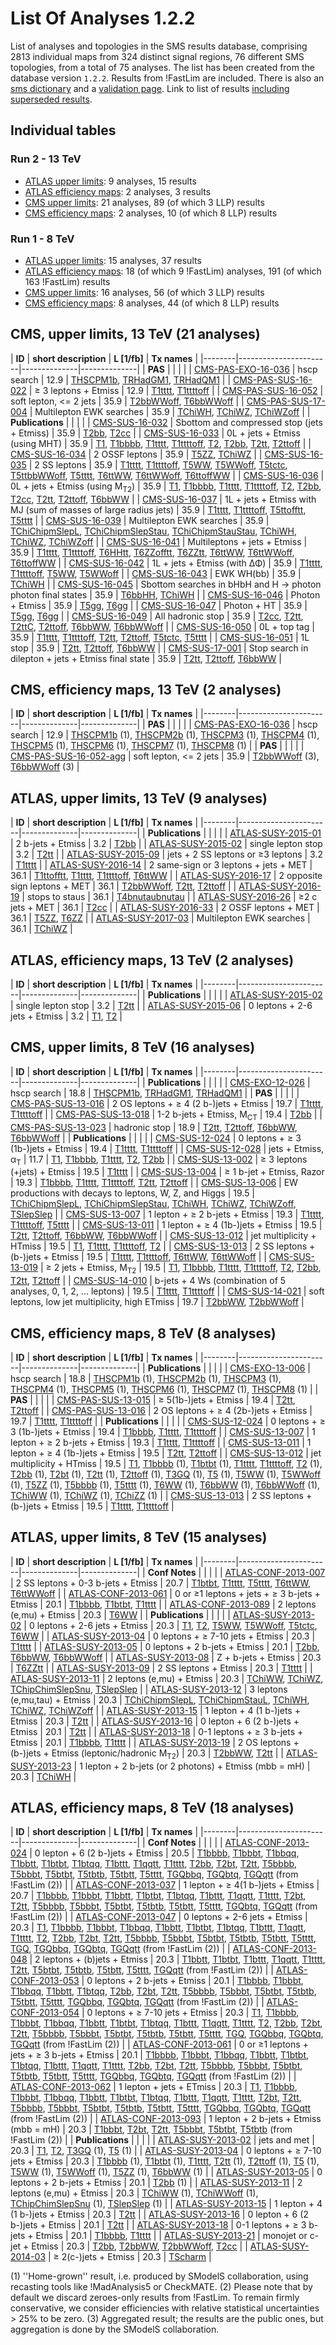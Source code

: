 

# List Of Analyses 1.2.2  
List of analyses and topologies in the SMS results database,
comprising 2813 individual maps from 324 distinct signal regions, 76 different SMS topologies, from a total of 75 analyses.
The list has been created from the database version `1.2.2`.
Results from !FastLim are included. There is also an  [sms dictionary](SmsDictionary) and a [validation page](Validation).
Link to list of results [including superseded results](ListOfAnalysesWithSuperseded).
## Individual tables
### Run 2 - 13 TeV
 * [ATLAS upper limits](ATLASupperlimits13): 9  analyses, 15  results
 * [ATLAS efficiency maps](ATLASefficiencymaps13): 2  analyses, 3  results
 * [CMS upper limits](CMSupperlimits13): 21  analyses, 89 (of which 3 LLP) results
 * [CMS efficiency maps](CMSefficiencymaps13): 2  analyses, 10 (of which 8 LLP) results
### Run 1 - 8 TeV
 * [ATLAS upper limits](ATLASupperlimits8): 15  analyses, 37  results
 * [ATLAS efficiency maps](ATLASefficiencymaps8): 18 (of which 9 !FastLim) analyses, 191 (of which 163 !FastLim) results
 * [CMS upper limits](CMSupperlimits8): 16  analyses, 56 (of which 3 LLP) results
 * [CMS efficiency maps](CMSefficiencymaps8): 8  analyses, 44 (of which 8 LLP) results

## CMS, upper limits, 13 TeV (21 analyses)
<a name="CMSupperlimits13"></a>
 | **ID** | **short description** | **L [1/fb]** | **Tx names** |
 |--------|-----------------------|--------------|--------------|
 | **PAS** | | | |
 | [CMS-PAS-EXO-16-036](http://cms-results.web.cern.ch/cms-results/public-results/preliminary-results/EXO-16-036/index.html) | hscp search | 12.9 | [THSCPM1b](SmsDictionary), [TRHadGM1](SmsDictionary), [TRHadQM1](SmsDictionary) |
 | [CMS-PAS-SUS-16-022](http://cms-results.web.cern.ch/cms-results/public-results/preliminary-results/SUS-16-022/) | &ge; 3 leptons + Etmiss | 12.9 | [T1tttt](SmsDictionary), [T1ttttoff](SmsDictionary) |
 | [CMS-PAS-SUS-16-052](http://cms-results.web.cern.ch/cms-results/public-results/preliminary-results/SUS-16-052/index.html) | soft lepton, <= 2 jets | 35.9 | [T2bbWWoff](SmsDictionary), [T6bbWWoff](SmsDictionary) |
 | [CMS-PAS-SUS-17-004](http://cms-results.web.cern.ch/cms-results/public-results/preliminary-results/SUS-17-004/index.html) | Multilepton EWK searches | 35.9 | [TChiWH](SmsDictionary), [TChiWZ](SmsDictionary), [TChiWZoff](SmsDictionary) |
 | **Publications** | | | |
 | [CMS-SUS-16-032](http://cms-results.web.cern.ch/cms-results/public-results/publications/SUS-16-032/index.html) | Sbottom and compressed stop (jets + Etmiss) | 35.9 | [T2bb](SmsDictionary), [T2cc](SmsDictionary) |
 | [CMS-SUS-16-033](http://cms-results.web.cern.ch/cms-results/public-results/publications/SUS-16-033/index.html) | 0L + jets + Etmiss (using MHT) | 35.9 | [T1](SmsDictionary), [T1bbbb](SmsDictionary), [T1tttt](SmsDictionary), [T1ttttoff](SmsDictionary), [T2](SmsDictionary), [T2bb](SmsDictionary), [T2tt](SmsDictionary), [T2ttoff](SmsDictionary) |
 | [CMS-SUS-16-034](http://cms-results.web.cern.ch/cms-results/public-results/publications/SUS-16-034/index.html) | 2 OSSF leptons | 35.9 | [T5ZZ](SmsDictionary), [TChiWZ](SmsDictionary) |
 | [CMS-SUS-16-035](http://cms-results.web.cern.ch/cms-results/public-results/publications/SUS-16-035/index.html) | 2 SS leptons | 35.9 | [T1tttt](SmsDictionary), [T1ttttoff](SmsDictionary), [T5WW](SmsDictionary), [T5WWoff](SmsDictionary), [T5tctc](SmsDictionary), [T5ttbbWWoff](SmsDictionary), [T5tttt](SmsDictionary), [T6ttWW](SmsDictionary), [T6ttWWoff](SmsDictionary), [T6ttoffWW](SmsDictionary) |
 | [CMS-SUS-16-036](http://cms-results.web.cern.ch/cms-results/public-results/publications/SUS-16-036/index.html) | 0L + jets + Etmiss (using M<sub>T2</sub>) | 35.9 | [T1](SmsDictionary), [T1bbbb](SmsDictionary), [T1tttt](SmsDictionary), [T1ttttoff](SmsDictionary), [T2](SmsDictionary), [T2bb](SmsDictionary), [T2cc](SmsDictionary), [T2tt](SmsDictionary), [T2ttoff](SmsDictionary), [T6bbWW](SmsDictionary) |
 | [CMS-SUS-16-037](http://cms-results.web.cern.ch/cms-results/public-results/publications/SUS-16-037/index.html) | 1L + jets + Etmiss with MJ (sum of masses of large radius jets) | 35.9 | [T1tttt](SmsDictionary), [T1ttttoff](SmsDictionary), [T5ttofftt](SmsDictionary), [T5tttt](SmsDictionary) |
 | [CMS-SUS-16-039](http://cms-results.web.cern.ch/cms-results/public-results/publications/SUS-16-039/index.html) | Multilepton EWK searches | 35.9 | [TChiChipmSlepL](SmsDictionary), [TChiChipmSlepStau](SmsDictionary), [TChiChipmStauStau](SmsDictionary), [TChiWH](SmsDictionary), [TChiWZ](SmsDictionary), [TChiWZoff](SmsDictionary) |
 | [CMS-SUS-16-041](http://cms-results.web.cern.ch/cms-results/public-results/publications/SUS-16-041/index.html) | Multileptons + jets + Etmiss | 35.9 | [T1tttt](SmsDictionary), [T1ttttoff](SmsDictionary), [T6HHtt](SmsDictionary), [T6ZZofftt](SmsDictionary), [T6ZZtt](SmsDictionary), [T6ttWW](SmsDictionary), [T6ttWWoff](SmsDictionary), [T6ttoffWW](SmsDictionary) |
 | [CMS-SUS-16-042](http://cms-results.web.cern.ch/cms-results/public-results/publications/SUS-16-042/index.html) | 1L + jets + Etmiss (with &Delta;&Phi;) | 35.9 | [T1tttt](SmsDictionary), [T1ttttoff](SmsDictionary), [T5WW](SmsDictionary), [T5WWoff](SmsDictionary) |
 | [CMS-SUS-16-043](http://cms-results.web.cern.ch/cms-results/public-results/publications/SUS-16-043/index.html) | EWK WH(bb) | 35.9 | [TChiWH](SmsDictionary) |
 | [CMS-SUS-16-045](http://cms-results.web.cern.ch/cms-results/public-results/publications/SUS-16-045/index.html) | Sbottom searches in bHbH and H -> photon photon final states | 35.9 | [T6bbHH](SmsDictionary), [TChiWH](SmsDictionary) |
 | [CMS-SUS-16-046](http://cms-results.web.cern.ch/cms-results/public-results/publications/SUS-16-046/index.html) | Photon + Etmiss | 35.9 | [T5gg](SmsDictionary), [T6gg](SmsDictionary) |
 | [CMS-SUS-16-047](http://cms-results.web.cern.ch/cms-results/public-results/publications/SUS-16-047/index.html) | Photon + HT | 35.9 | [T5gg](SmsDictionary), [T6gg](SmsDictionary) |
 | [CMS-SUS-16-049](http://cms-results.web.cern.ch/cms-results/public-results/publications/SUS-16-049/index.html) | All hadronic stop | 35.9 | [T2cc](SmsDictionary), [T2tt](SmsDictionary), [T2ttC](SmsDictionary), [T2ttoff](SmsDictionary), [T6bbWW](SmsDictionary), [T6bbWWoff](SmsDictionary) |
 | [CMS-SUS-16-050](http://cms-results.web.cern.ch/cms-results/public-results/publications/SUS-16-050/index.html) | 0L + top tag | 35.9 | [T1tttt](SmsDictionary), [T1ttttoff](SmsDictionary), [T2tt](SmsDictionary), [T2ttoff](SmsDictionary), [T5tctc](SmsDictionary), [T5tttt](SmsDictionary) |
 | [CMS-SUS-16-051](http://cms-results.web.cern.ch/cms-results/public-results/publications/SUS-16-051/index.html) | 1L stop | 35.9 | [T2tt](SmsDictionary), [T2ttoff](SmsDictionary), [T6bbWW](SmsDictionary) |
 | [CMS-SUS-17-001](http://cms-results.web.cern.ch/cms-results/public-results/publications/SUS-17-001/index.html) | Stop search in dilepton + jets + Etmiss final state | 35.9 | [T2tt](SmsDictionary), [T2ttoff](SmsDictionary), [T6bbWW](SmsDictionary) |

## CMS, efficiency maps, 13 TeV (2 analyses)
<a name="CMSefficiencymaps13"></a>
 | **ID** | **short description** | **L [1/fb]** | **Tx names** |
 |--------|-----------------------|--------------|--------------|
 | **PAS** | | | |
 | [CMS-PAS-EXO-16-036](http://cms-results.web.cern.ch/cms-results/public-results/preliminary-results/EXO-16-036/index.html) | hscp search | 12.9 | [THSCPM1b](SmsDictionary) (1), [THSCPM2b](SmsDictionary) (1), [THSCPM3](SmsDictionary) (1), [THSCPM4](SmsDictionary) (1), [THSCPM5](SmsDictionary) (1), [THSCPM6](SmsDictionary) (1), [THSCPM7](SmsDictionary) (1), [THSCPM8](SmsDictionary) (1) |
 | **PAS** | | | |
 | [CMS-PAS-SUS-16-052-agg](http://cms-results.web.cern.ch/cms-results/public-results/preliminary-results/SUS-16-052/index.html) | soft lepton, <= 2 jets | 35.9 | [T2bbWWoff](SmsDictionary) (3), [T6bbWWoff](SmsDictionary) (3) |

## ATLAS, upper limits, 13 TeV (9 analyses)
<a name="ATLASupperlimits13"></a>
 | **ID** | **short description** | **L [1/fb]** | **Tx names** |
 |--------|-----------------------|--------------|--------------|
 | **Publications** | | | |
 | [ATLAS-SUSY-2015-01](https://atlas.web.cern.ch/Atlas/GROUPS/PHYSICS/PAPERS/SUSY-2015-01/) | 2 b-jets + Etmiss | 3.2 | [T2bb](SmsDictionary) |
 | [ATLAS-SUSY-2015-02](https://atlas.web.cern.ch/Atlas/GROUPS/PHYSICS/PAPERS/SUSY-2015-02/) | single lepton stop | 3.2 | [T2tt](SmsDictionary) |
 | [ATLAS-SUSY-2015-09](https://atlas.web.cern.ch/Atlas/GROUPS/PHYSICS/PAPERS/SUSY-2015-09/) | jets + 2 SS leptons or &ge;3 leptons | 3.2 | [T1tttt](SmsDictionary) |
 | [ATLAS-SUSY-2016-14](http://atlas.web.cern.ch/Atlas/GROUPS/PHYSICS/PAPERS/SUSY-2016-14/) | 2 same-sign or 3 leptons + jets + MET | 36.1 | [T1ttofftt](SmsDictionary), [T1tttt](SmsDictionary), [T1ttttoff](SmsDictionary), [T6ttWW](SmsDictionary) |
 | [ATLAS-SUSY-2016-17](http://atlas.web.cern.ch/Atlas/GROUPS/PHYSICS/PAPERS/SUSY-2016-17/) | 2 opposite sign leptons + MET | 36.1 | [T2bbWWoff](SmsDictionary), [T2tt](SmsDictionary), [T2ttoff](SmsDictionary) |
 | [ATLAS-SUSY-2016-19](https://atlas.web.cern.ch/Atlas/GROUPS/PHYSICS/PAPERS/SUSY-2016-19/) | stops to staus | 36.1 | [T4bnutaubnutau](SmsDictionary) |
 | [ATLAS-SUSY-2016-26](https://atlas.web.cern.ch/Atlas/GROUPS/PHYSICS/PAPERS/SUSY-2016-26/) | &ge;2 c jets + MET | 36.1 | [T2cc](SmsDictionary) |
 | [ATLAS-SUSY-2016-33](https://atlas.web.cern.ch/Atlas/GROUPS/PHYSICS/PAPERS/SUSY-2016-33/) | 2 OSSF leptons + MET | 36.1 | [T5ZZ](SmsDictionary), [T6ZZ](SmsDictionary) |
 | [ATLAS-SUSY-2017-03](https://atlas.web.cern.ch/Atlas/GROUPS/PHYSICS/PAPERS/SUSY-2017-03/) | Multilepton EWK searches | 36.1 | [TChiWZ](SmsDictionary) |

## ATLAS, efficiency maps, 13 TeV (2 analyses)
<a name="ATLASefficiencymaps13"></a>
 | **ID** | **short description** | **L [1/fb]** | **Tx names** |
 |--------|-----------------------|--------------|--------------|
 | **Publications** | | | |
 | [ATLAS-SUSY-2015-02](http://atlas.web.cern.ch/Atlas/GROUPS/PHYSICS/PAPERS/SUSY-2015-02/) | single lepton stop | 3.2 | [T2tt](SmsDictionary) |
 | [ATLAS-SUSY-2015-06](http://atlas.web.cern.ch/Atlas/GROUPS/PHYSICS/PAPERS/SUSY-2015-06/) | 0 leptons + 2-6 jets + Etmiss | 3.2 | [T1](SmsDictionary), [T2](SmsDictionary) |

## CMS, upper limits, 8 TeV (16 analyses)
<a name="CMSupperlimits8"></a>
 | **ID** | **short description** | **L [1/fb]** | **Tx names** |
 |--------|-----------------------|--------------|--------------|
 | **Publications** | | | |
 | [CMS-EXO-12-026](http://cms-results.web.cern.ch/cms-results/public-results/publications/EXO-12-026/index.html) | hscp search | 18.8 | [THSCPM1b](SmsDictionary), [TRHadGM1](SmsDictionary), [TRHadQM1](SmsDictionary) |
 | **PAS** | | | |
 | [CMS-PAS-SUS-13-016](https://twiki.cern.ch/twiki/bin/view/CMSPublic/PhysicsResultsSUS13016) | 2 OS leptons + &ge; 4 (2 b-)jets + Etmiss | 19.7 | [T1tttt](SmsDictionary), [T1ttttoff](SmsDictionary) |
 | [CMS-PAS-SUS-13-018](https://twiki.cern.ch/twiki/bin/view/CMSPublic/PhysicsResultsSUS13018) | 1-2 b-jets + Etmiss, M<sub>CT</sub> | 19.4 | [T2bb](SmsDictionary) |
 | [CMS-PAS-SUS-13-023](https://twiki.cern.ch/twiki/bin/view/CMSPublic/PhysicsResultsSUS13023) | hadronic stop | 18.9 | [T2tt](SmsDictionary), [T2ttoff](SmsDictionary), [T6bbWW](SmsDictionary), [T6bbWWoff](SmsDictionary) |
 | **Publications** | | | |
 | [CMS-SUS-12-024](https://twiki.cern.ch/twiki/bin/view/CMSPublic/PhysicsResultsSUS12024) | 0 leptons + &ge; 3 (1b-)jets + Etmiss | 19.4 | [T1tttt](SmsDictionary), [T1ttttoff](SmsDictionary) |
 | [CMS-SUS-12-028](https://twiki.cern.ch/twiki/bin/view/CMSPublic/PhysicsResultsSUS12028) | jets + Etmiss, &alpha;<sub>T</sub> | 11.7 | [T1](SmsDictionary), [T1bbbb](SmsDictionary), [T1tttt](SmsDictionary), [T2](SmsDictionary), [T2bb](SmsDictionary) |
 | [CMS-SUS-13-002](https://twiki.cern.ch/twiki/bin/view/CMSPublic/PhysicsResultsSUS13002) | &ge; 3 leptons (+jets) + Etmiss | 19.5 | [T1tttt](SmsDictionary) |
 | [CMS-SUS-13-004](https://twiki.cern.ch/twiki/bin/view/CMSPublic/PhysicsResultsSUS13004) | &ge; 1 b-jet + Etmiss, Razor | 19.3 | [T1bbbb](SmsDictionary), [T1tttt](SmsDictionary), [T1ttttoff](SmsDictionary), [T2tt](SmsDictionary), [T2ttoff](SmsDictionary) |
 | [CMS-SUS-13-006](https://twiki.cern.ch/twiki/bin/view/CMSPublic/PhysicsResultsSUS13006) | EW productions with decays to leptons, W, Z, and Higgs | 19.5 | [TChiChipmSlepL](SmsDictionary), [TChiChipmSlepStau](SmsDictionary), [TChiWH](SmsDictionary), [TChiWZ](SmsDictionary), [TChiWZoff](SmsDictionary), [TSlepSlep](SmsDictionary) |
 | [CMS-SUS-13-007](https://twiki.cern.ch/twiki/bin/view/CMSPublic/PhysicsResultsSUS13007) | 1 lepton + &ge; 2 b-jets + Etmiss | 19.3 | [T1tttt](SmsDictionary), [T1ttttoff](SmsDictionary), [T5tttt](SmsDictionary) |
 | [CMS-SUS-13-011](https://twiki.cern.ch/twiki/bin/view/CMSPublic/PhysicsResultsSUS13011) | 1 lepton + &ge; 4 (1b-)jets + Etmiss | 19.5 | [T2tt](SmsDictionary), [T2ttoff](SmsDictionary), [T6bbWW](SmsDictionary), [T6bbWWoff](SmsDictionary) |
 | [CMS-SUS-13-012](https://twiki.cern.ch/twiki/bin/view/CMSPublic/PhysicsResultsSUS13012) | jet multiplicity + HTmiss | 19.5 | [T1](SmsDictionary), [T1tttt](SmsDictionary), [T1ttttoff](SmsDictionary), [T2](SmsDictionary) |
 | [CMS-SUS-13-013](https://twiki.cern.ch/twiki/bin/view/CMSPublic/PhysicsResultsSUS13013) | 2 SS leptons + (b-)jets + Etmiss | 19.5 | [T1tttt](SmsDictionary), [T1ttttoff](SmsDictionary), [T6ttWW](SmsDictionary), [T6ttWWoff](SmsDictionary) |
 | [CMS-SUS-13-019](https://twiki.cern.ch/twiki/bin/view/CMSPublic/PhysicsResultsSUS13019) | &ge; 2 jets + Etmiss, M<sub>T2</sub> | 19.5 | [T1](SmsDictionary), [T1bbbb](SmsDictionary), [T1tttt](SmsDictionary), [T1ttttoff](SmsDictionary), [T2](SmsDictionary), [T2bb](SmsDictionary), [T2tt](SmsDictionary), [T2ttoff](SmsDictionary) |
 | [CMS-SUS-14-010](https://twiki.cern.ch/twiki/bin/view/CMSPublic/PhysicsResultsSUS14010) | b-jets + 4 Ws (combination of 5 analyses, 0, 1, 2, ... leptons) | 19.5 | [T1tttt](SmsDictionary), [T1ttttoff](SmsDictionary) |
 | [CMS-SUS-14-021](https://twiki.cern.ch/twiki/bin/view/CMSPublic/PhysicsResultsSUS14021) | soft leptons, low jet multiplicity, high ETmiss | 19.7 | [T2bbWW](SmsDictionary), [T2bbWWoff](SmsDictionary) |

## CMS, efficiency maps, 8 TeV (8 analyses)
<a name="CMSefficiencymaps8"></a>
 | **ID** | **short description** | **L [1/fb]** | **Tx names** |
 |--------|-----------------------|--------------|--------------|
 | **Publications** | | | |
 | [CMS-EXO-13-006](http://cms-results.web.cern.ch/cms-results/public-results/publications/EXO-13-006/index.html) | hscp search | 18.8 | [THSCPM1b](SmsDictionary) (1), [THSCPM2b](SmsDictionary) (1), [THSCPM3](SmsDictionary) (1), [THSCPM4](SmsDictionary) (1), [THSCPM5](SmsDictionary) (1), [THSCPM6](SmsDictionary) (1), [THSCPM7](SmsDictionary) (1), [THSCPM8](SmsDictionary) (1) |
 | **PAS** | | | |
 | [CMS-PAS-SUS-13-015](https://twiki.cern.ch/twiki/bin/view/CMSPublic/PhysicsResultsSUS13015) | &ge; 5(1b-)jets + Etmiss | 19.4 | [T2tt](SmsDictionary), [T2ttoff](SmsDictionary) |
 | [CMS-PAS-SUS-13-016](https://twiki.cern.ch/twiki/bin/view/CMSPublic/PhysicsResultsSUS13016) | 2 OS leptons + &ge; 4 (2b-)jets + Etmiss | 19.7 | [T1tttt](SmsDictionary), [T1ttttoff](SmsDictionary) |
 | **Publications** | | | |
 | [CMS-SUS-12-024](https://twiki.cern.ch/twiki/bin/view/CMSPublic/PhysicsResultsSUS12024) | 0 leptons + &ge; 3 (1b-)jets + Etmiss | 19.4 | [T1bbbb](SmsDictionary), [T1tttt](SmsDictionary), [T1ttttoff](SmsDictionary) |
 | [CMS-SUS-13-007](https://twiki.cern.ch/twiki/bin/view/CMSPublic/PhysicsResultsSUS13007) | 1 lepton + &ge; 2 b-jets + Etmiss | 19.3 | [T1tttt](SmsDictionary), [T1ttttoff](SmsDictionary) |
 | [CMS-SUS-13-011](https://twiki.cern.ch/twiki/bin/view/CMSPublic/PhysicsResultsSUS13011) | 1 lepton + &ge; 4 (1b-)jets + Etmiss | 19.5 | [T2tt](SmsDictionary), [T2ttoff](SmsDictionary) |
 | [CMS-SUS-13-012](https://twiki.cern.ch/twiki/bin/view/CMSPublic/PhysicsResultsSUS13012) | jet multiplicity + HTmiss | 19.5 | [T1](SmsDictionary), [T1bbbb](SmsDictionary) (1), [T1btbt](SmsDictionary) (1), [T1tttt](SmsDictionary), [T1ttttoff](SmsDictionary), [T2](SmsDictionary) (1), [T2bb](SmsDictionary) (1), [T2bt](SmsDictionary) (1), [T2tt](SmsDictionary) (1), [T2ttoff](SmsDictionary) (1), [T3GQ](SmsDictionary) (1), [T5](SmsDictionary) (1), [T5WW](SmsDictionary) (1), [T5WWoff](SmsDictionary) (1), [T5ZZ](SmsDictionary) (1), [T5bbbb](SmsDictionary) (1), [T5tttt](SmsDictionary) (1), [T6WW](SmsDictionary) (1), [T6bbWW](SmsDictionary) (1), [T6bbWWoff](SmsDictionary) (1), [TChiWW](SmsDictionary) (1), [TChiWZ](SmsDictionary) (1), [TChiZZ](SmsDictionary) (1) |
 | [CMS-SUS-13-013](https://twiki.cern.ch/twiki/bin/view/CMSPublic/PhysicsResultsSUS13013) | 2 SS leptons + (b-)jets + Etmiss | 19.5 | [T1tttt](SmsDictionary), [T1ttttoff](SmsDictionary) |

## ATLAS, upper limits, 8 TeV (15 analyses)
<a name="ATLASupperlimits8"></a>
 | **ID** | **short description** | **L [1/fb]** | **Tx names** |
 |--------|-----------------------|--------------|--------------|
 | **Conf Notes** | | | |
 | [ATLAS-CONF-2013-007](https://atlas.web.cern.ch/Atlas/GROUPS/PHYSICS/CONFNOTES/ATLAS-CONF-2013-007/) | 2 SS leptons + 0-3 b-jets + Etmiss | 20.7 | [T1btbt](SmsDictionary), [T1tttt](SmsDictionary), [T5tttt](SmsDictionary), [T6ttWW](SmsDictionary), [T6ttWWoff](SmsDictionary) |
 | [ATLAS-CONF-2013-061](https://atlas.web.cern.ch/Atlas/GROUPS/PHYSICS/CONFNOTES/ATLAS-CONF-2013-061/) | 0 or &ge;1 leptons + jets + &ge; 3 b-jets + Etmiss | 20.1 | [T1bbbb](SmsDictionary), [T1btbt](SmsDictionary), [T1tttt](SmsDictionary) |
 | [ATLAS-CONF-2013-089](https://atlas.web.cern.ch/Atlas/GROUPS/PHYSICS/CONFNOTES/ATLAS-CONF-2013-089/;) | 2 leptons (e,mu) + Etmiss | 20.3 | [T6WW](SmsDictionary) |
 | **Publications** | | | |
 | [ATLAS-SUSY-2013-02](https://atlas.web.cern.ch/Atlas/GROUPS/PHYSICS/PAPERS/SUSY-2013-02/) | 0 leptons + 2-6 jets + Etmiss | 20.3 | [T1](SmsDictionary), [T2](SmsDictionary), [T5WW](SmsDictionary), [T5WWoff](SmsDictionary), [T5tctc](SmsDictionary), [T6WW](SmsDictionary) |
 | [ATLAS-SUSY-2013-04](https://atlas.web.cern.ch/Atlas/GROUPS/PHYSICS/PAPERS/SUSY-2013-04/) | 0 leptons + &ge; 7-10 jets + Etmiss | 20.3 | [T1tttt](SmsDictionary) |
 | [ATLAS-SUSY-2013-05](https://atlas.web.cern.ch/Atlas/GROUPS/PHYSICS/PAPERS/SUSY-2013-05/) | 0 leptons + 2 b-jets + Etmiss | 20.1 | [T2bb](SmsDictionary), [T6bbWW](SmsDictionary), [T6bbWWoff](SmsDictionary) |
 | [ATLAS-SUSY-2013-08](https://atlas.web.cern.ch/Atlas/GROUPS/PHYSICS/PAPERS/SUSY-2013-08/) | Z + b-jets + Etmiss | 20.3 | [T6ZZtt](SmsDictionary) |
 | [ATLAS-SUSY-2013-09](https://atlas.web.cern.ch/Atlas/GROUPS/PHYSICS/PAPERS/SUSY-2013-09/) | 2 SS leptons + Etmiss | 20.3 | [T1tttt](SmsDictionary) |
 | [ATLAS-SUSY-2013-11](https://atlas.web.cern.ch/Atlas/GROUPS/PHYSICS/PAPERS/SUSY-2013-11/) | 2 leptons (e,mu) + Etmiss | 20.3 | [TChiWW](SmsDictionary), [TChiWZ](SmsDictionary), [TChipChimSlepSnu](SmsDictionary), [TSlepSlep](SmsDictionary) |
 | [ATLAS-SUSY-2013-12](https://atlas.web.cern.ch/Atlas/GROUPS/PHYSICS/PAPERS/SUSY-2013-12/) | 3 leptons (e,mu,tau) + Etmiss | 20.3 | [TChiChipmSlepL](SmsDictionary), [TChiChipmStauL](SmsDictionary), [TChiWH](SmsDictionary), [TChiWZ](SmsDictionary), [TChiWZoff](SmsDictionary) |
 | [ATLAS-SUSY-2013-15](https://atlas.web.cern.ch/Atlas/GROUPS/PHYSICS/PAPERS/SUSY-2013-15/) | 1 lepton + 4 (1 b-)jets + Etmiss | 20.3 | [T2tt](SmsDictionary) |
 | [ATLAS-SUSY-2013-16](https://atlas.web.cern.ch/Atlas/GROUPS/PHYSICS/PAPERS/SUSY-2013-16/) | 0 lepton + 6 (2 b-)jets + Etmiss | 20.1 | [T2tt](SmsDictionary) |
 | [ATLAS-SUSY-2013-18](https://atlas.web.cern.ch/Atlas/GROUPS/PHYSICS/PAPERS/SUSY-2013-18/) | 0-1 leptons + &ge; 3 b-jets + Etmiss | 20.1 | [T1bbbb](SmsDictionary), [T1tttt](SmsDictionary) |
 | [ATLAS-SUSY-2013-19](https://atlas.web.cern.ch/Atlas/GROUPS/PHYSICS/PAPERS/SUSY-2013-19/) | 2 OS leptons + (b-)jets + Etmiss (leptonic/hadronic M<sub>T2</sub>) | 20.3 | [T2bbWW](SmsDictionary), [T2tt](SmsDictionary) |
 | [ATLAS-SUSY-2013-23](https://atlas.web.cern.ch/Atlas/GROUPS/PHYSICS/PAPERS/SUSY-2013-23/) | 1 lepton + 2 b-jets (or 2 photons) + Etmiss (mbb = mH) | 20.3 | [TChiWH](SmsDictionary) |

## ATLAS, efficiency maps, 8 TeV (18 analyses)
<a name="ATLASefficiencymaps8"></a>
 | **ID** | **short description** | **L [1/fb]** | **Tx names** |
 |--------|-----------------------|--------------|--------------|
 | **Conf Notes** | | | |
 | [ATLAS-CONF-2013-024](https://atlas.web.cern.ch/Atlas/GROUPS/PHYSICS/CONFNOTES/ATLAS-CONF-2013-024/) | 0 lepton + 6 (2 b-)jets + Etmiss | 20.5 | [T1bbbb](SmsDictionary), [T1bbbt](SmsDictionary), [T1bbqq](SmsDictionary), [T1bbtt](SmsDictionary), [T1btbt](SmsDictionary), [T1btqq](SmsDictionary), [T1bttt](SmsDictionary), [T1qqtt](SmsDictionary), [T1tttt](SmsDictionary), [T2bb](SmsDictionary), [T2bt](SmsDictionary), [T2tt](SmsDictionary), [T5bbbb](SmsDictionary), [T5bbbt](SmsDictionary), [T5btbt](SmsDictionary), [T5tbtb](SmsDictionary), [T5tbtt](SmsDictionary), [T5tttt](SmsDictionary), [TGQbbq](SmsDictionary), [TGQbtq](SmsDictionary), [TGQqtt](SmsDictionary) (from !FastLim (2)) |
 | [ATLAS-CONF-2013-037](https://atlas.web.cern.ch/Atlas/GROUPS/PHYSICS/CONFNOTES/ATLAS-CONF-2013-037/) | 1 lepton + &ge; 4(1 b-)jets + Etmiss | 20.7 | [T1bbbb](SmsDictionary), [T1bbbt](SmsDictionary), [T1bbtt](SmsDictionary), [T1btbt](SmsDictionary), [T1btqq](SmsDictionary), [T1bttt](SmsDictionary), [T1qqtt](SmsDictionary), [T1tttt](SmsDictionary), [T2bt](SmsDictionary), [T2tt](SmsDictionary), [T5bbbb](SmsDictionary), [T5bbbt](SmsDictionary), [T5btbt](SmsDictionary), [T5tbtb](SmsDictionary), [T5tbtt](SmsDictionary), [T5tttt](SmsDictionary), [TGQbtq](SmsDictionary), [TGQqtt](SmsDictionary) (from !FastLim (2)) |
 | [ATLAS-CONF-2013-047](https://atlas.web.cern.ch/Atlas/GROUPS/PHYSICS/CONFNOTES/ATLAS-CONF-2013-047/) | 0 leptons + 2-6 jets + Etmiss | 20.3 | [T1](SmsDictionary), [T1bbbb](SmsDictionary), [T1bbbt](SmsDictionary), [T1bbqq](SmsDictionary), [T1bbtt](SmsDictionary), [T1btbt](SmsDictionary), [T1btqq](SmsDictionary), [T1bttt](SmsDictionary), [T1qqtt](SmsDictionary), [T1tttt](SmsDictionary), [T2](SmsDictionary), [T2bb](SmsDictionary), [T2bt](SmsDictionary), [T2tt](SmsDictionary), [T5bbbb](SmsDictionary), [T5bbbt](SmsDictionary), [T5btbt](SmsDictionary), [T5tbtb](SmsDictionary), [T5tbtt](SmsDictionary), [T5tttt](SmsDictionary), [TGQ](SmsDictionary), [TGQbbq](SmsDictionary), [TGQbtq](SmsDictionary), [TGQqtt](SmsDictionary) (from !FastLim (2)) |
 | [ATLAS-CONF-2013-048](https://atlas.web.cern.ch/Atlas/GROUPS/PHYSICS/CONFNOTES/ATLAS-CONF-2013-048/) | 2 leptons + (b)jets + Etmiss | 20.3 | [T1bbtt](SmsDictionary), [T1btbt](SmsDictionary), [T1bttt](SmsDictionary), [T1qqtt](SmsDictionary), [T1tttt](SmsDictionary), [T2tt](SmsDictionary), [T5btbt](SmsDictionary), [T5tbtb](SmsDictionary), [T5tbtt](SmsDictionary), [T5tttt](SmsDictionary), [TGQqtt](SmsDictionary) (from !FastLim (2)) |
 | [ATLAS-CONF-2013-053](https://atlas.web.cern.ch/Atlas/GROUPS/PHYSICS/CONFNOTES/ATLAS-CONF-2013-053/) | 0 leptons + 2 b-jets + Etmiss | 20.1 | [T1bbbb](SmsDictionary), [T1bbbt](SmsDictionary), [T1bbqq](SmsDictionary), [T1bbtt](SmsDictionary), [T1btqq](SmsDictionary), [T2bb](SmsDictionary), [T2bt](SmsDictionary), [T2tt](SmsDictionary), [T5bbbb](SmsDictionary), [T5bbbt](SmsDictionary), [T5btbt](SmsDictionary), [T5tbtb](SmsDictionary), [T5tbtt](SmsDictionary), [T5tttt](SmsDictionary), [TGQbbq](SmsDictionary), [TGQbtq](SmsDictionary), [TGQqtt](SmsDictionary) (from !FastLim (2)) |
 | [ATLAS-CONF-2013-054](https://atlas.web.cern.ch/Atlas/GROUPS/PHYSICS/CONFNOTES/ATLAS-CONF-2013-054/) | 0 leptons + &ge; 7-10 jets + Etmiss | 20.3 | [T1](SmsDictionary), [T1bbbb](SmsDictionary), [T1bbbt](SmsDictionary), [T1bbqq](SmsDictionary), [T1bbtt](SmsDictionary), [T1btbt](SmsDictionary), [T1btqq](SmsDictionary), [T1bttt](SmsDictionary), [T1qqtt](SmsDictionary), [T1tttt](SmsDictionary), [T2](SmsDictionary), [T2bb](SmsDictionary), [T2bt](SmsDictionary), [T2tt](SmsDictionary), [T5bbbb](SmsDictionary), [T5bbbt](SmsDictionary), [T5btbt](SmsDictionary), [T5tbtb](SmsDictionary), [T5tbtt](SmsDictionary), [T5tttt](SmsDictionary), [TGQ](SmsDictionary), [TGQbbq](SmsDictionary), [TGQbtq](SmsDictionary), [TGQqtt](SmsDictionary) (from !FastLim (2)) |
 | [ATLAS-CONF-2013-061](https://atlas.web.cern.ch/Atlas/GROUPS/PHYSICS/CONFNOTES/ATLAS-CONF-2013-061/) | 0 or &ge;1 leptons + jets + &ge; 3 b-jets + Etmiss | 20.1 | [T1bbbb](SmsDictionary), [T1bbbt](SmsDictionary), [T1bbqq](SmsDictionary), [T1bbtt](SmsDictionary), [T1btbt](SmsDictionary), [T1btqq](SmsDictionary), [T1bttt](SmsDictionary), [T1qqtt](SmsDictionary), [T1tttt](SmsDictionary), [T2bb](SmsDictionary), [T2bt](SmsDictionary), [T2tt](SmsDictionary), [T5bbbb](SmsDictionary), [T5bbbt](SmsDictionary), [T5btbt](SmsDictionary), [T5tbtb](SmsDictionary), [T5tbtt](SmsDictionary), [T5tttt](SmsDictionary), [TGQbbq](SmsDictionary), [TGQbtq](SmsDictionary), [TGQqtt](SmsDictionary) (from !FastLim (2)) |
 | [ATLAS-CONF-2013-062](https://atlas.web.cern.ch/Atlas/GROUPS/PHYSICS/CONFNOTES/ATLAS-CONF-2013-062/) | 1 lepton + jets + ETmiss | 20.3 | [T1](SmsDictionary), [T1bbbb](SmsDictionary), [T1bbbt](SmsDictionary), [T1bbqq](SmsDictionary), [T1bbtt](SmsDictionary), [T1btbt](SmsDictionary), [T1btqq](SmsDictionary), [T1bttt](SmsDictionary), [T1qqtt](SmsDictionary), [T1tttt](SmsDictionary), [T2bt](SmsDictionary), [T2tt](SmsDictionary), [T5bbbb](SmsDictionary), [T5bbbt](SmsDictionary), [T5btbt](SmsDictionary), [T5tbtb](SmsDictionary), [T5tbtt](SmsDictionary), [T5tttt](SmsDictionary), [TGQbbq](SmsDictionary), [TGQbtq](SmsDictionary), [TGQqtt](SmsDictionary) (from !FastLim (2)) |
 | [ATLAS-CONF-2013-093](https://atlas.web.cern.ch/Atlas/GROUPS/PHYSICS/CONFNOTES/ATLAS-CONF-2013-093/) | 1 lepton + 2 b-jets + Etmiss (mbb = mH) | 20.3 | [T1bbbt](SmsDictionary), [T2bt](SmsDictionary), [T2tt](SmsDictionary), [T5bbbt](SmsDictionary), [T5btbt](SmsDictionary), [T5tbtb](SmsDictionary) (from !FastLim (2)) |
 | **Publications** | | | |
 | [ATLAS-SUSY-2013-02](https://atlas.web.cern.ch/Atlas/GROUPS/PHYSICS/PAPERS/SUSY-2013-02/) | jets and met | 20.3 | [T1](SmsDictionary), [T2](SmsDictionary), [T3GQ](SmsDictionary) (1), [T5](SmsDictionary) (1) |
 | [ATLAS-SUSY-2013-04](https://atlas.web.cern.ch/Atlas/GROUPS/PHYSICS/PAPERS/SUSY-2013-04/) | 0 leptons + &ge; 7-10 jets + Etmiss | 20.3 | [T1bbbb](SmsDictionary) (1), [T1btbt](SmsDictionary) (1), [T1tttt](SmsDictionary), [T2tt](SmsDictionary) (1), [T2ttoff](SmsDictionary) (1), [T5](SmsDictionary) (1), [T5WW](SmsDictionary) (1), [T5WWoff](SmsDictionary) (1), [T5ZZ](SmsDictionary) (1), [T6bbWW](SmsDictionary) (1) |
 | [ATLAS-SUSY-2013-05](https://atlas.web.cern.ch/Atlas/GROUPS/PHYSICS/PAPERS/SUSY-2013-05/) | 0 leptons + 2 b-jets + Etmiss | 20.1 | [T2bb](SmsDictionary) (1) |
 | [ATLAS-SUSY-2013-11](https://atlas.web.cern.ch/Atlas/GROUPS/PHYSICS/PAPERS/SUSY-2013-11/) | 2 leptons (e,mu) + Etmiss | 20.3 | [TChiWW](SmsDictionary) (1), [TChiWWoff](SmsDictionary) (1), [TChipChimSlepSnu](SmsDictionary) (1), [TSlepSlep](SmsDictionary) (1) |
 | [ATLAS-SUSY-2013-15](https://atlas.web.cern.ch/Atlas/GROUPS/PHYSICS/PAPERS/SUSY-2013-15/) | 1 lepton + 4 (1 b-)jets + Etmiss | 20.3 | [T2tt](SmsDictionary) |
 | [ATLAS-SUSY-2013-16](https://atlas.web.cern.ch/Atlas/GROUPS/PHYSICS/PAPERS/SUSY-2013-16/) | 0 lepton + 6 (2 b-)jets + Etmiss | 20.1 | [T2tt](SmsDictionary) |
 | [ATLAS-SUSY-2013-18](https://atlas.web.cern.ch/Atlas/GROUPS/PHYSICS/PAPERS/SUSY-2013-18/) | 0-1 leptons + &ge; 3 b-jets + Etmiss | 20.1 | [T1bbbb](SmsDictionary), [T1tttt](SmsDictionary) |
 | [ATLAS-SUSY-2013-21](https://atlas.web.cern.ch/Atlas/GROUPS/PHYSICS/PAPERS/SUSY-2013-21/) | monojet or c-jet + Etmiss | 20.3 | [T2bb](SmsDictionary), [T2bbWW](SmsDictionary), [T2bbWWoff](SmsDictionary), [T2cc](SmsDictionary) |
 | [ATLAS-SUSY-2014-03](https://atlas.web.cern.ch/Atlas/GROUPS/PHYSICS/PAPERS/SUSY-2014-03/) | &ge; 2(c-)jets + Etmiss | 20.3 | [TScharm](SmsDictionary) |


<a name=A1>(1)</a> ''Home-grown'' result, i.e. produced by SModelS collaboration, using recasting tools like !MadAnalysis5 or CheckMATE.
<a name=A2>(2)</a> Please note that by default we discard zeroes-only results from !FastLim. To remain firmly conservative, we consider efficiencies with relative statistical uncertainties > 25% to be zero.
<a name=A3>(3)</a> Aggregated result; the results are the public ones, but aggregation is done by the SModelS collaboration.
